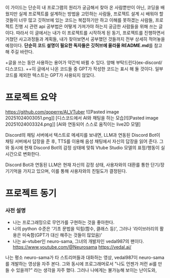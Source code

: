 이 가이드는 단순히 내 프로그램의 원리가 궁금해서 찾아 온 사람뿐만이 아닌, 코딩을 배웠지만 실제 프로젝트를 설계하는 방법을 고민하는 사람들, 프로젝트 설계 시 배워야 할 것들이 너무 많고 깃허브에 있는 코드는 복잡하기만 하고 이해를 못하겠는 사람들, 프로젝트 진행 시 관련 api 공부법은 어떻게 가져가야 하는지 궁금한 사람들을 위해 쓰는 글이다. 따라서 이 글에서는 내가 이 프로젝트를 시작하게 된 동기, 프로젝트를 진행하면서 거쳤던 사고과정들과 계획들, 내가 찾아보면서 공부했던 것들까지 전부 상세히 적어놓을 예정이다. **단순히 코드 설명이 필요한 독자들은 깃허브에 올라올 README.md**를 참고해 주길 바란다.

+글을 쓰는 동안 사용하는 용어가 약간씩 바뀔 수 있다. 양해 부탁드린다(ex-discord/디스코드).
++이 글에서 나온 코드들 중 GPT가 작성한 코드는 표시 해 둘 것이다. 일부 코드를 제외한 텍스트는 GPT가 사용되지 않았다.
# 프로젝트 요약
https://github.com/qoperre/AI_VTuber
![[Pasted image 20251024003051.png]]
[디스코드에서 AI와 채팅을 하는 모습]![[Pasted image 20251024003324.png]]
[AI와 연동되어 스스로 움직이는 live2D 모델]

Discord의 채팅 서버에서 텍스트로 메세지를 보내면, LLM과 연동된 Discord Bot이 채팅 서버에서 답장을 준 후, TTS를 이용해 음성 채팅에서 자신의 답장을 읽어 준다. 그와 동시에 현재 Discord Bot의 감정 상태에 맞춰 Vtube Studio 모델의 표정/행동이 실시간으로 변화한다.

Discord Bot과 연동된 LLM은 현재 자신의 감정 상태, 사용자와의 대환를 통한 단기/장기기억을 가지고 있으며, 이를 통해 사용자와의 친밀도가 결정된다.


# 프로젝트 동기
### 사전 설명
 - 나는 프로그래밍으로 무언가를 구현하는 것을 좋아한다.
 - 나의 python 수준은 '기초 문법을 익힘(함수, 클래스 등)', 그러나 '라이브러리의 활용은 미숙함(GPT가 대신 해주는 것들이 많았음)'
 - 나는 ai-vtuber인 neuro-sama, 그녀의 개발자인 vedal987의 팬이다. https://www.youtube.com/@Neurosama https://vedal.ai/

나는 평소 neuro-sama가 타 스트리머들과 대화하는  영상, vedal987이 neuro-sama를 개발하는 영상을 자주 본다. 그와 동시에 프로그래머로서 "나도 언젠가 저런 ai를 만들 수 있을까?" 라는 생각을 자주 했다.
그러나 나에게는 불가능해 보이는 난이도와, 